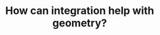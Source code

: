---
id: G6
title: How can integration help with geometry?
dependencies: 
    - G5
    - C6
keyQuestions:
    - How does integration relate to areas?
    - How does integration relate to volumes?
    - How are differentiation and integration related?

---